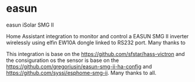 # easun
easun iSolar SMG II

Home Assistant integration to monitor and control a EASUN SMG II inverter wirelessly using elfin EW10A dongle linked to RS232 port.
Many thanks to 

This integration is base on the https://github.com/sfstar/hass-victron and the consiguration os the sensor is base on the https://github.com/gregoriusin/easun-smg-ii-ha-config and https://github.com/syssi/esphome-smg-ii. Many thanks to all.

